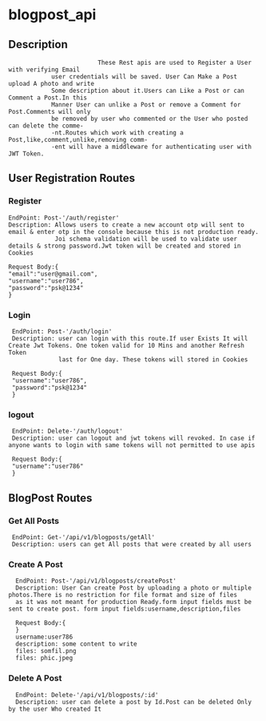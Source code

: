 # blogpost_api

## Description
                             These Rest apis are used to Register a User with verifying Email 
                user credentials will be saved. User Can Make a Post upload A photo and write
                Some description about it.Users can Like a Post or can Comment a Post.In this
                Manner User can unlike a Post or remove a Comment for Post.Comments will only
                be removed by user who commented or the User who posted can delete the comme-
                -nt.Routes which work with creating a Post,like,comment,unlike,removing comm-
                -ent will have a middleware for authenticating user with JWT Token.

                
## User Registration Routes

### Register
    EndPoint: Post-'/auth/register'
    Description: Allows users to create a new account otp will sent to email & enter otp in the console because this is not production ready.
                 Joi schema validation will be used to validate user details & strong password.Jwt token will be created and stored in Cookies

    Request Body:{
    "email":"user@gmail.com",
    "username":"user786",
    "password":"psk@1234"
    }

### Login
     EndPoint: Post-'/auth/login'
     Description: user can login with this route.If user Exists It will Create Jwt Tokens. One token valid for 10 Mins and another Refresh Token
                  last for One day. These tokens will stored in Cookies

     Request Body:{
     "username":"user786",
     "password":"psk@1234"
     }

### logout
     EndPoint: Delete-'/auth/logout'
     Description: user can logout and jwt tokens will revoked. In case if anyone wants to login with same tokens will not permitted to use apis

     Request Body:{
     "username":"user786"
     }

## BlogPost Routes

### Get All Posts
     EndPoint: Get-'/api/v1/blogposts/getAll'
     Description: users can get All posts that were created by all users

### Create A Post
      EndPoint: Post-'/api/v1/blogposts/createPost'
      Description: User Can create Post by uploading a photo or multiple photos.There is no restriction for file format and size of files
      as it was not meant for production Ready.form input fields must be sent to create post. form input fields:username,description,files

      Request Body:{
      }
      username:user786
      description: some content to write
      files: somfil.png
      files: phic.jpeg

 ### Delete A Post
      EndPoint: Delete-'/api/v1/blogposts/:id'
      Description: user can delete a post by Id.Post can be deleted Only by the user Who created It
      


